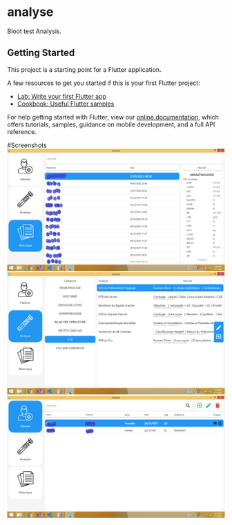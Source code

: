 # analyse

Bloot test Analysis.

## Getting Started

This project is a starting point for a Flutter application.

A few resources to get you started if this is your first Flutter project:

- [Lab: Write your first Flutter app](https://flutter.dev/docs/get-started/codelab)
- [Cookbook: Useful Flutter samples](https://flutter.dev/docs/cookbook)

For help getting started with Flutter, view our
[online documentation](https://flutter.dev/docs), which offers tutorials,
samples, guidance on mobile development, and a full API reference.

#Screenshots
![](https://github.com/soufiane-larbi/blood-test/blob/main/assets/Screenshot%20(2).png)
![](https://github.com/soufiane-larbi/blood-test/blob/main/assets/Screenshot%20(3).png)
![](https://github.com/soufiane-larbi/blood-test/blob/main/assets/Screenshot%20(4).png)
